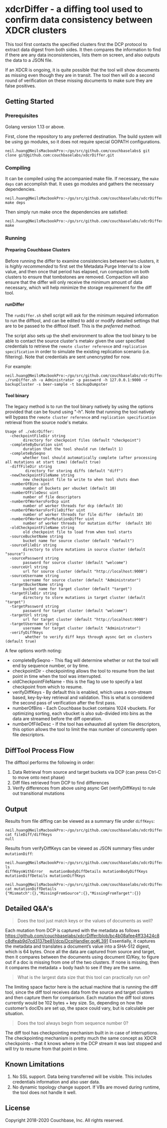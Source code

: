# xdcrDiffer - a diffing tool used to confirm data consistency between XDCR clusters

This tool first contacts the specified clusters first the DCP protocol to extract data digest from both sides. It then compares the information to find if there are any data inconsistencies, lists them on screen, and also outputs the data to a JSON file.

If an XDCR is ongoing, it is quite possible that the tool will show documents as missing even though they are in transit. The tool then will do a second round of verification on these missing documents to make sure they are false positives.

## Getting Started


### Prerequisites

Golang version 1.13 or above.

First, clone the repository to any preferred destination.
The build system will be using go modules, so it does not require special GOPATH configurations.

```
neil.huang@NeilsMacbookPro:~/go/src/github.com/couchbaselabs$ git clone git@github.com:couchbaselabs/xdcrDiffer.git
```

### Compiling

It can be compiled using the accompanied make file. If necessary, the `make deps` can accomplish that. It uses go modules and gathers the necessary dependencies.

```
neil.huang@NeilsMacbookPro:~/go/src/github.com/couchbaselabs/xdcrDiffer$ make deps
```

Then simply run make once the dependencies are satisfied:

```
neil.huang@NeilsMacbookPro:~/go/src/github.com/couchbaselabs/xdcrDiffer$ make
```

### Running
#### Preparing Couchbase Clusters
Before running the differ to examine consistencies between two clusters, it is *highly recommended* to first set the Metadata Purge Interval to a low value, and then once that period has elapsed, run compaction on both clusters to ensure that tombstones are removed. Compaction will also ensure that the differ will only receive the minimum amount of data necessary, which will help minimize the storage requirement for the diff tool.

#### runDiffer

The `runDiffer.sh` shell script will ask for the minimum required information to run the difftool, and can be edited to add or modify detailed settings that are to be passed to the difftool itself. This is the *preferred* method.

The script also sets up the shell environment to allow the tool binary to be able to contact the source cluster's metakv given the user specified credentials to retrieve the `remote cluster reference` and `replication specification` in order to simulate the existing replication scenario (i.e. filtering). Note that credentials are sent unencrypted for now.

For example:
```
neil.huang@NeilsMacbookPro:~/go/src/github.com/couchbaselabs/xdcrDiffer$ ./runDiffer.sh -u Administrator -p password -h 127.0.0.1:9000 -r backupCluster -s beer-sample -t backupDumpster
```

#### Tool binary
The legacy method is to run the tool binary natively by using the options provided that can be found using "-h".
Note that running the tool natively will bypass the `remote cluster reference` and `replication specification` retrieval from the source node's metakv.

```
Usage of ./xdcrDiffer:
  -checkpointFileDir string
    	directory for checkpoint files (default "checkpoint")
  -completeByDuration uint
    	duration that the tool should run (default 1)
  -completeBySeqno
    	whether tool should automatically complete (after processing all mutations at start time) (default true)
  -diffFileDir string
    	 directory for storing diffs (default "diff")
  -newCheckpointFileName string
    	new checkpoint file to write to when tool shuts down
  -numberOfBins uint
    	number of buckets per vbucket (default 10)
  -numberOfFileDesc uint
    	number of file descriptors
  -numberOfWorkersForDcp uint
    	number of worker threads for dcp (default 10)
  -numberOfWorkersForFileDiffer uint
    	number of worker threads for file differ  (default 10)
  -numberOfWorkersForMutationDiffer uint
    	number of worker threads for mutation differ  (default 10)
  -oldCheckpointFileName string
    	old checkpoint file to load from when tool starts
  -sourceBucketName string
    	bucket name for source cluster (default "default")
  -sourceFileDir string
    	directory to store mutations in source cluster (default "source")
  -sourcePassword string
    	password for source cluster (default "welcome")
  -sourceUrl string
    	url for source cluster (default "http://localhost:9000")
  -sourceUsername string
    	username for source cluster (default "Administrator")
  -targetBucketName string
    	bucket name for target cluster (default "target")
  -targetFileDir string
    	directory to store mutations in target cluster (default "target")
  -targetPassword string
    	password for target cluster (default "welcome")
  -targetUrl string
    	url for target cluster (default "http://localhost:9000")
  -targetUsername string
    	username for target cluster (default "Administrator")
  -verifyDiffKeys
    	 whether to verify diff keys through aysnc Get on clusters (default true)
```

A few options worth noting:

- completeBySeqno - This flag will determine whether or not the tool will end by sequence number, or by time.
- checkpointDir - checkpointing allows the tool to resume from the last point in time when the tool was interrupted.
- oldCheckpointFileName - this is the flag to use to specify a last checkpoint from which to resume.
- verifyDiffKeys - By default this is enabled, which uses a non-stream based, key-by-key retrieval and validation. This is what is considered the second pass of verification after the first pass.
- numberOfBins - Each Couchbase bucket contains 1024 vbuckets. For optimizing sorting, each vbucket is also sub-divided into bins as the data are streamed before the diff operation.
- numberOfFileDesc - If the tool has exhausted all system file descriptors, this option allows the tool to limit the max number of concurently open file descriptors.

## DiffTool Process Flow
The difftool performs the following in order:
1. Data Retrieval from source and target buckets via DCP (can press Ctrl-C to move onto next phase)
2. Diff files retrieved from DCP to find differences
3. Verify differences from above using async Get (verifyDiffKeys) to rule out transitional mutations

## Output
Results from file diffing can be viewed as a summary file under `diffKeys`:
```
neil.huang@NeilsMacbookPro:~/go/src/github.com/couchbaselabs/xdcrDiffer$ cat fileDiff/diffKeys
null
```

Results from verifyDiffKeys can be viewed as JSON summary files under `mutationDiff`:
```
neil.huang@NeilsMacbookPro:~/go/src/github.com/couchbaselabs/xdcrDiffer/mutationDiff$ ls
diffKeysWithError	mutationBodyDiffDetails	mutationBodyDiffKeys	mutationDiffDetails	mutationDiffKeys

neil.huang@NeilsMacbookPro:~/go/src/github.com/couchbaselabs/xdcrDiffer/mutationDiff$ cat mutationDiffDetails
{"Mismatch":{},"MissingFromSource":{},"MissingFromTarget":{}}
```
## Detailed Q&A's
> Does the tool just match keys or the values of documents as well?

Each mutation from DCP is captured with the metadata as follows https://github.com/couchbaselabs/xdcrDiffer/blob/bc4b08afee4ff33424c8c8dfeab9d7cd3137be81/dcp/DcpHandler.go#L391
Essentially, it captures the metadata and translates a document’s value into a SHA-512 digest, which is 64 bytes.
Once all the data are captured from source and target, then it compares between the documents using document ID/Key, to figure out if a doc is missing from one of the two clusters. If none is missing, then it compares the metadata + body hash to see if they are the same.

> What is the largest data size that this tool can practically run on?

The limiting space factor here is the actual machine that is running the diff tool, since the diff tool receives data from the source and target clusters and then capture them for comparison. Each mutation the diff tool stores currently would be 102 bytes + key size. So, depending on how the customer’s docIDs are set up, the space could vary, but is calculable per situation.

> Does the tool always begin from sequence number 0? 

The diff tool has checkpointing mechanism built in in case of interruptions. The checkpointing mechanism is pretty much the same concept as XDCR checkpoints - that it knows where in the DCP stream it was last stopped and will try to resume from that point in time.

## Known Limitations
1. No SSL support. Data being transferred will be visible. This includes credentials information and also user data.
3. No dynamic topology change support. If VBs are moved during runtime, the tool does not handle it well.

## License

Copyright 2018-2020 Couchbase, Inc. All rights reserved.
